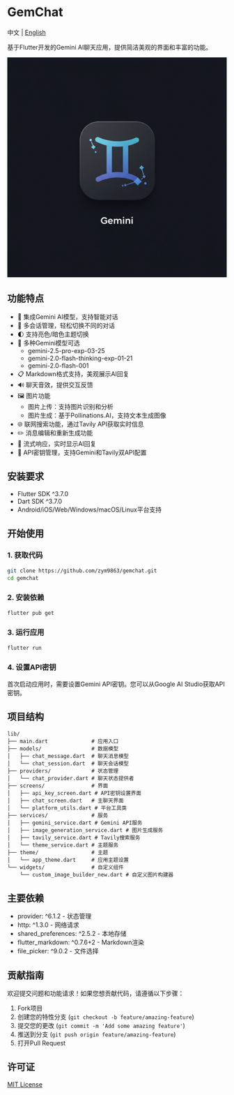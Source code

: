 # GemChat

中文 | [English](README_EN.md)

基于Flutter开发的Gemini AI聊天应用，提供简洁美观的界面和丰富的功能。

![GemChat应用图标](assets/image_fx_.jpg)

## 功能特点

- 🤖 集成Gemini AI模型，支持智能对话
- 💬 多会话管理，轻松切换不同的对话
- 🌓 支持亮色/暗色主题切换
- 🔄 多种Gemini模型可选
  - gemini-2.5-pro-exp-03-25
  - gemini-2.0-flash-thinking-exp-01-21
  - gemini-2.0-flash-001
- 📋 Markdown格式支持，美观展示AI回复
- 🔊 聊天音效，提供交互反馈
- 🖼️ 图片功能
  - 图片上传：支持图片识别和分析
  - 图片生成：基于Pollinations.AI，支持文本生成图像
- 🌐 联网搜索功能，通过Tavily API获取实时信息
- ✏️ 消息编辑和重新生成功能
- 🔄 流式响应，实时显示AI回复
- 🔑 API密钥管理，支持Gemini和Tavily双API配置

## 安装要求

- Flutter SDK ^3.7.0
- Dart SDK ^3.7.0
- Android/iOS/Web/Windows/macOS/Linux平台支持

## 开始使用

### 1. 获取代码

```bash
git clone https://github.com/zym9863/gemchat.git
cd gemchat
```

### 2. 安装依赖

```bash
flutter pub get
```

### 3. 运行应用

```bash
flutter run
```

### 4. 设置API密钥

首次启动应用时，需要设置Gemini API密钥。您可以从Google AI Studio获取API密钥。

## 项目结构

```
lib/
├── main.dart              # 应用入口
├── models/                # 数据模型
│   ├── chat_message.dart  # 聊天消息模型
│   └── chat_session.dart  # 聊天会话模型
├── providers/             # 状态管理
│   └── chat_provider.dart # 聊天状态提供者
├── screens/               # 界面
│   ├── api_key_screen.dart # API密钥设置界面
│   ├── chat_screen.dart   # 主聊天界面
│   └── platform_utils.dart # 平台工具类
├── services/              # 服务
│   ├── gemini_service.dart # Gemini API服务
│   ├── image_generation_service.dart # 图片生成服务
│   ├── tavily_service.dart # Tavily搜索服务
│   └── theme_service.dart # 主题服务
├── theme/                 # 主题
│   └── app_theme.dart     # 应用主题设置
└── widgets/               # 自定义组件
    └── custom_image_builder_new.dart # 自定义图片构建器
```

## 主要依赖

- provider: ^6.1.2 - 状态管理
- http: ^1.3.0 - 网络请求
- shared_preferences: ^2.5.2 - 本地存储
- flutter_markdown: ^0.7.6+2 - Markdown渲染
- file_picker: ^9.0.2 - 文件选择

## 贡献指南

欢迎提交问题和功能请求！如果您想贡献代码，请遵循以下步骤：

1. Fork项目
2. 创建您的特性分支 (`git checkout -b feature/amazing-feature`)
3. 提交您的更改 (`git commit -m 'Add some amazing feature'`)
4. 推送到分支 (`git push origin feature/amazing-feature`)
5. 打开Pull Request

## 许可证

[MIT License](LICENSE)
